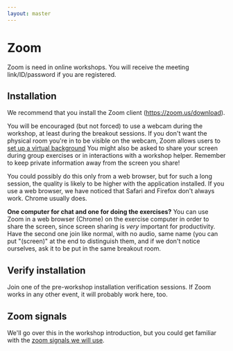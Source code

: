 ```yaml
---
layout: master
---
```


# Zoom

Zoom is need in online workshops.  You will receive the meeting
link/ID/password if you are registered.


## Installation

We recommend that you install the Zoom client (<https://zoom.us/download>).

You will be encouraged (but not forced) to use a webcam during the
workshop, at least during the breakout sessions.  If you don't want
the physical room you're in to be visible on the webcam, Zoom allows
users to [set up a virtual
background](https://support.zoom.us/hc/en-us/articles/210707503-Virtual-Background)
You might also be asked to share your screen during group exercises or
in interactions with a workshop helper.  Remember to keep private
information away from the screen you share!

You could possibly do this only from a web browser, but for such a
long session, the quality is likely to be higher with the application
installed.  If you use a web browser, we have noticed that Safari and
Firefox don't always work.  Chrome usually does.

**One computer for chat and one for doing the exercises?** You can use
Zoom in a web browser (Chrome) on the exercise computer in order to
share the screen, since screen sharing is *very* important for
productivity.  Have the second one join like normal, with no audio,
same name (you can put "(screen)" at the end to distinguish them, and
if we don't notice ourselves, ask it to be put in the same breakout
room.


## Verify installation

Join one of the pre-workshop installation verification sessions.  If
Zoom works in any other event, it will probably work here, too.


## Zoom signals

We'll go over this in the workshop introduction, but you could get
familiar with the [zoom signals we will
use](https://coderefinery.github.io/manuals/zoom-mechanics/).
